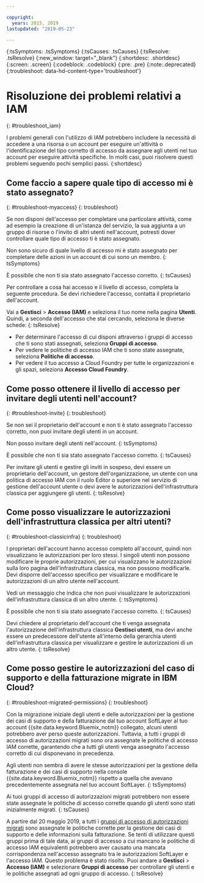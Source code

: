 ```yaml
---

copyright:
  years: 2015, 2019
lastupdated: "2019-05-23"

---
```


{:tsSymptoms: .tsSymptoms}
{:tsCauses: .tsCauses}
{:tsResolve: .tsResolve}
{:new_window: target="_blank"}
{:shortdesc: .shortdesc}
{:screen: .screen}
{:codeblock: .codeblock}
{:pre: .pre}
{:note:.deprecated}
{:troubleshoot: data-hd-content-type='troubleshoot'}

# Risoluzione dei problemi relativi a IAM
{: #troubleshoot_iam}

I problemi generali con l'utilizzo di IAM potrebbero includere la necessità di accedere a una risorsa o un account per eseguire un'attività o l'identificazione del tipo corretto di accesso da assegnare agli utenti nel tuo account per eseguire attività specifiche. In molti casi, puoi risolvere questi problemi seguendo pochi semplici passi.
{:shortdesc}

## Come faccio a sapere quale tipo di accesso mi è stato assegnato?
{: #troubleshoot-myaccess}
{: troubleshoot}

Se non disponi dell'accesso per completare una particolare attività, come ad esempio la creazione di un'istanza del servizio, la sua aggiunta a un gruppo di risorse o l'invito di altri utenti nell'account, potresti dover controllare quale tipo di accesso ti è stato assegnato.

Non sono sicuro di quale livello di accesso mi è stato assegnato per completare delle azioni in un account di cui sono un membro. 
{: tsSymptoms}
   
È possibile che non ti sia stato assegnato l'accesso corretto. 
{: tsCauses}

Per controllare a cosa hai accesso e il livello di accesso, completa la seguente procedura. Se devi richiedere l'accesso, contatta il proprietario dell'account.

Vai a **Gestisci** &gt; **Accesso (IAM)** e seleziona il tuo nome nella pagina **Utenti**. Quindi, a seconda dell'accesso che stai cercando, seleziona le diverse schede:
{: tsResolve}

* Per determinare l'accesso di cui disponi attraverso i gruppi di accesso che ti sono stati assegnati, seleziona **Gruppi di accesso**.
* Per vedere le politiche di accesso IAM che ti sono state assegnate, seleziona **Politiche di accesso**.
* Per vedere il tuo accesso a Cloud Foundry per tutte le organizzazioni e gli spazi, seleziona **Accesso Cloud Foundry**.


## Come posso ottenere il livello di accesso per invitare degli utenti nell'account? 
{: #troubleshoot-invite}
{: troubleshoot}

Se non sei il proprietario dell'account e non ti è stato assegnato l'accesso corretto, non puoi invitare degli utenti in un account. 

Non posso invitare degli utenti nell'account.
{: tsSymptoms}
   
È possibile che non ti sia stato assegnato l'accesso corretto. 
{: tsCauses}

Per invitare gli utenti e gestire gli inviti in sospeso, devi essere un proprietario dell'account, un gestore dell'organizzazione, un utente con una politica di accesso IAM con il ruolo Editor o superiore nel servizio di gestione dell'account utente o devi avere le autorizzazioni dell'infrastruttura classica per aggiungere gli utenti.
{: tsResolve}


## Come posso visualizzare le autorizzazioni dell'infrastruttura classica per altri utenti?
{: #troubleshoot-classicinfra}
{: troubleshoot}

I proprietari dell'account hanno accesso completo all'account, quindi non visualizzano le autorizzazioni per loro stessi. I singoli utenti non possono modificare le proprie autorizzazioni, per cui visualizzano le autorizzazioni sulla loro pagina dell'infrastruttura classica, ma non possono modificarle. Devi disporre dell'accesso specifico per visualizzare e modificare le autorizzazioni di un altro utente nell'account.

Vedi un messaggio che indica che non puoi visualizzare le autorizzazioni dell'infrastruttura classica di un altro utente.
{: tsSymptoms}
   
È possibile che non ti sia stato assegnato l'accesso corretto.
{: tsCauses}

Devi chiedere al proprietario dell'account che ti venga assegnata l'autorizzazione dell'infrastruttura classica **Gestisci utenti**, ma devi anche essere un predecessore dell'utente all'interno della gerarchia utenti dell'infrastruttura classica per visualizzare e gestire le autorizzazioni di un altro utente.
{: tsResolve}

## Come posso gestire le autorizzazioni del caso di supporto e della fatturazione migrate in IBM Cloud?
{: #troubleshoot-migrated-permissions}
{: troubleshoot}

Con la migrazione iniziale degli utenti e delle autorizzazioni per la gestione dei casi di supporto e della fatturazione dal tuo account SoftLayer al tuo account {{site.data.keyword.Bluemix_notm}} collegato, alcuni utenti potrebbero aver perso queste autorizzazioni. Tuttavia, a tutti i gruppi di accesso di autorizzazioni migrati sono ora assegnate le politiche di accesso IAM corrette, garantendo che a tutti gli utenti venga assegnato l'accesso corretto di cui disponevano in precedenza.

Agli utenti non sembra di avere le stesse autorizzazioni per la gestione della fatturazione e dei casi di supporto nella console {{site.data.keyword.Bluemix_notm}} rispetto a quella che avevano precedentemente assegnata nel tuo account SoftLayer.
{: tsSymptoms}
   
Ai tuoi gruppi di accesso di autorizzazioni migrati potrebbero non essere state assegnate le politiche di accesso corrette quando gli utenti sono stati inizialmente migrati.
{: tsCauses}

A partire dal 20 maggio 2019, a tutti i [gruppi di accesso di autorizzazioni migrati](/docs/iam?topic=iam-migrated_permissions) sono assegnate le politiche corrette per la gestione dei casi di supporto e delle informazioni sulla fatturazione. Se tenti di utilizzare questi gruppi prima di tale data, ai gruppi di accesso a cui mancano le politiche di accesso IAM equivalenti potrebbero aver causato una mancata corrispondenza nell'accesso assegnato tra le autorizzazioni SoftLayer e l'accesso IAM. Questo problema è stato risolto. Puoi andare a **Gestisci** > **Accesso (IAM)** e selezionare **Gruppi di accesso** per controllare gli utenti e le politiche assegnati ad ogni gruppo di accesso.
{: tsResolve}

